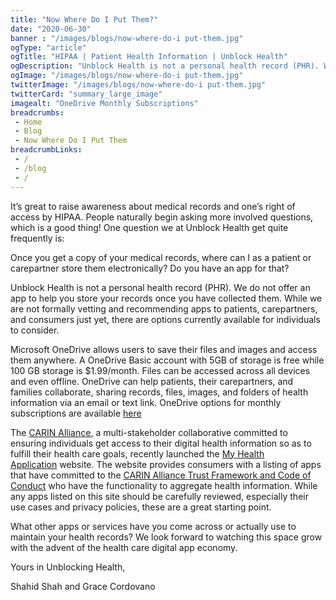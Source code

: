 ```yaml
--- 
title: "Now Where Do I Put Them?"
date: "2020-06-30"
banner : "/images/blogs/now-where-do-i put-them.jpg"
ogType: "article"
ogTitle: "HIPAA | Patient Health Information | Unblock Health"
ogDescription: "Unblock Health is not a personal health record (PHR). We do not offer an app to help you store your records once you have collected them."
ogImage: "/images/blogs/now-where-do-i put-them.jpg"
twitterImage: "/images/blogs/now-where-do-i put-them.jpg"
twitterCard: "summary_large_image"
imagealt: "OneDrive Monthly Subscriptions"
breadcrumbs:
 - Home
 - Blog
 - Now Where Do I Put Them
breadcrumbLinks:
 - / 
 - /blog
 - / 
---
```


It’s great to raise awareness about medical records and one’s right of access by HIPAA. People naturally begin asking more involved questions, which is a good thing! One question we at Unblock Health get quite frequently is:

Once you get a copy of your medical records, where can I as a patient or carepartner store them electronically? Do you have an app for that? 

Unblock Health is not a personal health record (PHR). We do not offer an app to help you store your records once you have collected them. While we are not formally vetting and recommending apps to patients, carepartners, and consumers just yet, there are options currently available for individuals to consider.

Microsoft OneDrive allows users to save their files and images and access them anywhere. A OneDrive Basic account with 5GB of storage is free while 100 GB storage is $1.99/month. Files can be accessed across all devices and even offline. OneDrive can help patients, their carepartners, and families collaborate, sharing records, files, images, and folders of health information via an email or text link. OneDrive options for monthly subscriptions are available <a href="https://www.microsoft.com/en-us/microsoft-365/onedrive/compare-onedrive-plans?activetab=tab:primaryr1" target="_blank">here</a>

The <a href="https://www.carinalliance.com/" target="_blank">CARIN Alliance</a>, a multi-stakeholder collaborative committed to ensuring individuals get access to their digital health information so as to fulfill their health care goals, recently launched the <a href="https://myhealthapplication.com/" target="_blank">My Health Application</a> website. The website provides consumers with a listing of apps that have committed to the <a href="https://www.carinalliance.com/our-work/trust-framework-and-code-of-conduct/" target="_blank">CARIN Alliance Trust Framework and Code of Conduct</a> who have the functionality to aggregate health information. While any apps listed on this site should be carefully reviewed, especially their use cases and privacy policies, these are a great starting point.

What other apps or services have you come across or actually use to maintain your health records? We look forward to watching this space grow with the advent of the health care digital app economy.


Yours in Unblocking Health, 

Shahid Shah and Grace Cordovano